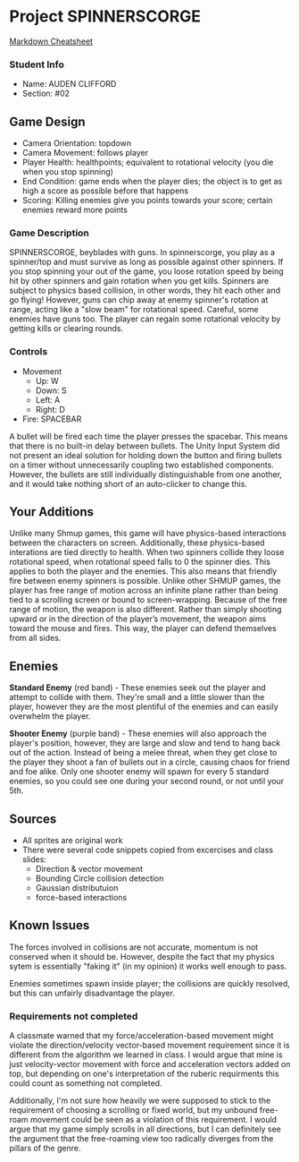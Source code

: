 # Project SPINNERSCORGE

[Markdown Cheatsheet](https://github.com/adam-p/markdown-here/wiki/Markdown-Here-Cheatsheet)

### Student Info

-   Name: AUDEN CLIFFORD
-   Section: #02

## Game Design

-   Camera Orientation: topdown
-   Camera Movement: follows player
-   Player Health: healthpoints; equivalent to rotational velocity (you die when you stop spinning)
-   End Condition: game ends when the player dies; the object is to get as high a score as possible before that happens
-   Scoring: Killing enemies give you points towards your score; certain enemies reward more points

### Game Description

SPINNERSCORGE, beyblades with guns. In spinnerscorge, you play as a spinner/top and must survive as long as possible against other spinners. If you stop spinning your out of the game, you loose rotation speed by being hit by other spinners and gain rotation when you get kills. Spinners are subject to physics based collision, in other words, they hit each other and go flying! However, guns can chip away at enemy spinner's rotation at range, acting like a "slow beam" for rotational speed. Careful, some enemies have guns too. The player can regain some rotational velocity by getting kills or clearing rounds.

### Controls

-   Movement
    -   Up: W
    -   Down: S
    -   Left: A
    -   Right: D
-   Fire: SPACEBAR

A bullet will be fired each time the player presses the spacebar. This means that there is no built-in delay between bullets. The Unity Input System did not present an ideal solution for holding down the button and firing bullets on a timer without unnecessarily coupling two established components. However, the bullets are still individually distinguishable from one another, and it would take nothing short of an auto-clicker to change this.

## Your Additions

Unlike many Shmup games, this game will have physics-based interactions between the characters on screen. Additionally, these physics-based interations are tied directly to health. When two spinners collide they loose rotational speed, when rotational speed falls to 0 the spinner dies. This applies to both the player and the enemies. This also means that friendly fire between enemy spinners is possible. Unlike other SHMUP games, the player has free range of motion across an infinite plane rather than being tied to a scrolling screen or bound to screen-wrapping. Because of the free range of motion, the weapon is also different. Rather than simply shooting upward or in the direction of the player’s movement, the weapon aims toward the mouse and fires. This way, the player can defend themselves from all sides. 

## Enemies

**Standard Enemy** (red band) - These enemies seek out the player and attempt to collide with them. They're small and a little slower than the player, however they are the most plentiful of the enemies and can easily overwhelm the player.

**Shooter Enemy** (purple band) - These enemies will also approach the player's position, however, they are large and slow and tend to hang back out of the action. Instead of being a melee threat, when they get close to the player they shoot a fan of bullets out in a circle, causing chaos for friend and foe alike. Only one shooter enemy will spawn for every 5 standard enemies, so you could see one during your second round, or not until your 5th.

## Sources

-   All sprites are original work
- There were several code snippets copied from excercises and class slides:
    - Direction & vector movement
    - Bounding Circle collision detection
    - Gaussian distributuion
    - force-based interactions

## Known Issues

The forces involved in collisions are not accurate, momentum is not conserved when it should be. However, despite the fact that my physics sytem is essentially "faking it" (in my opinion) it works well enough to pass.

Enemies sometimes spawn inside player; the collisions are quickly resolved, but this can unfairly disadvantage the player.

### Requirements not completed

A classmate warned that my force/acceleration-based movement might violate the direction/velocity vector-based movement requirement since it is different from the algorithm we learned in class. I would argue that mine is just velocity-vector movement with force and acceleration vectors added on top, but depending on one's interpretation of the ruberic requirments this could count as something not completed. 

Additionally, I'm not sure how heavily we were supposed to stick to the requirement of choosing a scrolling or fixed world, but my unbound free-roam movement could be seen as a violation of this requirement. I would argue that my game simply scrolls in all directions, but I can definitely see the argument that the free-roaming view too radically diverges from the pillars of the genre.

